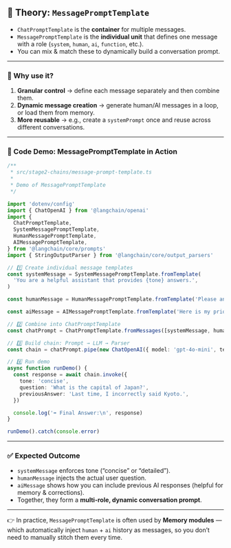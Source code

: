 ## 📘 Theory: `MessagePromptTemplate`

- `ChatPromptTemplate` is the **container** for multiple messages.
- `MessagePromptTemplate` is the **individual unit** that defines one message with a role (`system`, `human`, `ai`, `function`, etc.).
- You can mix & match these to dynamically build a conversation prompt.

---

### 🔑 Why use it?

1. **Granular control** → define each message separately and then combine them.
2. **Dynamic message creation** → generate human/AI messages in a loop, or load them from memory.
3. **More reusable** → e.g., create a `systemPrompt` once and reuse across different conversations.

---

### 📝 Code Demo: MessagePromptTemplate in Action

```ts
/**
 * src/stage2-chains/message-prompt-template.ts
 *
 * Demo of MessagePromptTemplate
 */

import 'dotenv/config'
import { ChatOpenAI } from '@langchain/openai'
import {
  ChatPromptTemplate,
  SystemMessagePromptTemplate,
  HumanMessagePromptTemplate,
  AIMessagePromptTemplate,
} from '@langchain/core/prompts'
import { StringOutputParser } from '@langchain/core/output_parsers'

// 1️⃣ Create individual message templates
const systemMessage = SystemMessagePromptTemplate.fromTemplate(
  'You are a helpful assistant that provides {tone} answers.',
)

const humanMessage = HumanMessagePromptTemplate.fromTemplate('Please answer the following question: {question}')

const aiMessage = AIMessagePromptTemplate.fromTemplate('Here is my prior answer: {previousAnswer}')

// 2️⃣ Combine into ChatPromptTemplate
const chatPrompt = ChatPromptTemplate.fromMessages([systemMessage, humanMessage, aiMessage])

// 3️⃣ Build chain: Prompt → LLM → Parser
const chain = chatPrompt.pipe(new ChatOpenAI({ model: 'gpt-4o-mini', temperature: 0 })).pipe(new StringOutputParser())

// 4️⃣ Run demo
async function runDemo() {
  const response = await chain.invoke({
    tone: 'concise',
    question: 'What is the capital of Japan?',
    previousAnswer: 'Last time, I incorrectly said Kyoto.',
  })

  console.log('➡️ Final Answer:\n', response)
}

runDemo().catch(console.error)
```

---

### ✅ Expected Outcome

- `systemMessage` enforces tone (“concise” or “detailed”).
- `humanMessage` injects the actual user question.
- `aiMessage` shows how you can include previous AI responses (helpful for memory & corrections).
- Together, they form a **multi-role, dynamic conversation prompt**.

---

👉 In practice, `MessagePromptTemplate` is often used by **Memory modules** — which automatically inject `human` + `ai` history as messages, so you don’t need to manually stitch them every time.
